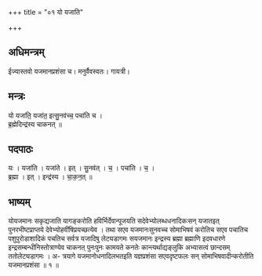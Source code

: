 +++
title = "०१ यो यजाति"

+++
## अधिमन्त्रम्
ईज्यास्तवो यजमानप्रशंसा च। मनुर्वैवस्वतः। गायत्री।

## मन्त्रः
यो यजा॑ति॒ यजा॑त॒ इत्सु॒नव॑च्च॒ पचा॑ति च ।  
ब्र॒ह्मेदिन्द्र॑स्य चाकनत् ॥

## पदपाठः
यः । यजा॑ति । यजा॑ते । इत् । सु॒नव॑त् । च॒ । पचा॑ति । च॒ ।  
ब्र॒ह्मा । इत् । इन्द्र॑स्य । चा॒क॒न॒त् ॥

## भाष्यम्
योयजमानः सकृद्यजाति यागङ्करोति हविर्भिर्देवान्पूजयति सदेवेभ्योलब्धधनादिकःसन् यजातइत् पुनरभीष्टप्राप्तये देवेभ्योहवींषिप्रयच्छत्येव । तथा सएव यजमानःसुनवच्च सोमाभिषवं करोतिच सएव पचातिच पशुपुरोडाशादिकं पचतिच सर्वत्र यजादिषु लेट्यडागमः सयजमानः इन्द्रस्य ब्रह्मा ब्रह्माणि इदवधारणे इन्द्रसम्बन्धीनिस्तोत्राण्येव चाकनत् पुनःपुनः कामयते कनतेः कान्त्यर्थाद्यङ्लुकि अभ्यासत्वं छान्दसम् ततोलेट्यडागमः । अ- त्रयागे यजमानोधनादिलभतइति यज्ञप्रशंसा सएवदृष्टफलः सन् सोमाभिषवादीन्करोतीति यजमानप्रशंसा ॥ १ ॥